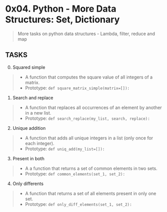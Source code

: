 # 0x04. Python - More Data Structures: Set, Dictionary
> More tasks on python data structures - Lambda, filter, reduce and map

## TASKS

0. Squared simple
> - A function that computes the square value of all integers of a matrix.
> - Prototype: `def square_matrix_simple(matrix=[]):`

1. Search and replace
> - A function that replaces all occurrences of an element by another in a new list.
> - Prototype: `def search_replace(my_list, search, replace):`

2. Unique addition
> - A function that adds all unique integers in a list (only once for each integer).
> - Prototype: `def uniq_add(my_list=[]):`

3. Present in both
> - A a function that returns a set of common elements in two sets.
> - Prototype: `def common_elements(set_1, set_2):`

4. Only differents
> - A function that returns a set of all elements present in only one set.
> - Prototype: `def only_diff_elements(set_1, set_2):`


